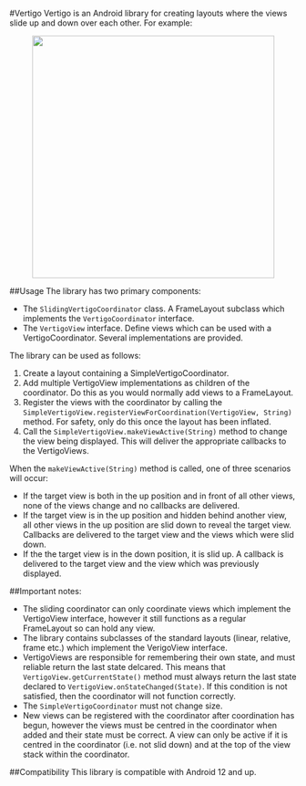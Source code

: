 #Vertigo
Vertigo is an Android library for creating layouts where the views slide up and down over each other. For example:

<div style="text-align:center"><img src="https://raw.githubusercontent.com/MatthewTamlin/Vertigo/master/artwork/example.gif" width="425"/></div>

##Usage 
The library has two primary components:
- The `SlidingVertigoCoordinator` class. A FrameLayout subclass which implements the `VertigoCoordinator` interface.
- The `VertigoView` interface. Define views which can be used with a VertigoCoordinator. Several implementations are provided.

The library can be used as follows:
  1. Create a layout containing a SimpleVertigoCoordinator.
  2. Add multiple VertigoView implementations as children of the coordinator. Do this as you would normally add views to a FrameLayout.
  3. Register the views with the coordinator by calling the `SimpleVertigoView.registerViewForCoordination(VertigoView, String)` method. For safety, only do this once the layout has been inflated.
  4. Call the `SimpleVertigoView.makeViewActive(String)` method to change the view being displayed. This will deliver the appropriate callbacks to the VertigoViews.
  
When the `makeViewActive(String)` method is called, one of three scenarios will occur:
- If the target view is both in the up position and in front of all other views, none of the views change and no callbacks are delivered.
- If the target view is in the up position and hidden behind another view, all other views in the up position are slid down to reveal the target view. Callbacks are delivered to the target view and the views which were slid down.
- If the the target view is in the down position, it is slid up. A callback is delivered to the target view and the view which was previously displayed.

##Important notes:
- The sliding coordinator can only coordinate views which implement the VertigoView interface, however it still functions as a regular FrameLayout so can hold any view.
- The library contains subclasses of the standard layouts (linear, relative, frame etc.) which implement the VerigoView interface.
- VertigoViews are responsible for remembering their own state, and must reliable return the last state delcared. This means that `VertigoView.getCurrentState()` method must always return the last state declared to `VertigoView.onStateChanged(State)`. If this condition is not satisfied, then the coordinator will not function correctly.
- The `SimpleVertigoCoordinator` must not change size.
- New views can be registered with the coordinator after coordination has begun, however the views must be centred in the coordinator when added and their state must be correct. A view can only be active if it is centred in the coordinator (i.e. not slid down) and at the top of the view stack within the coordinator.

##Compatibility
This library is compatible with Android 12 and up.
